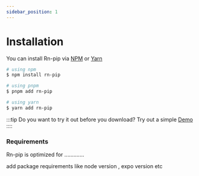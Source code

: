 ```yaml
---
sidebar_position: 1
---
```

# Installation

You can install Rn-pip via [NPM](https://www.npmjs.com/) or [Yarn](https://yarnpkg.com/)

```bash
# using npm
$ npm install rn-pip

# using pnpm
$ pnpm add rn-pip

# using yarn
$ yarn add rn-pip

```

:::tip
 Do you want to try it out before you download? Try out a simple [Demo](/docs/getting-started/playground)
 ::::


### Requirements

Rn-pip is optimized for .............

add package requirements like node version , expo version etc
